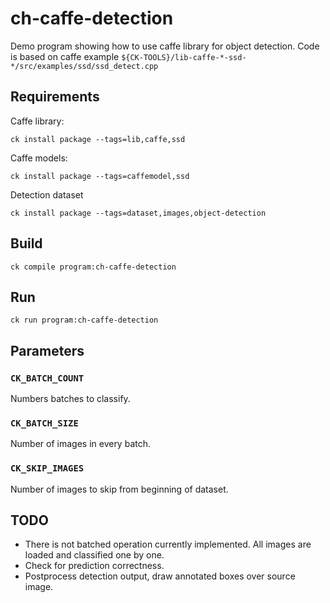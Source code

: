 # ch-caffe-detection

Demo program showing how to use caffe library for object detection. Code is based on caffe example `${CK-TOOLS}/lib-caffe-*-ssd-*/src/examples/ssd/ssd_detect.cpp`

## Requirements

Caffe library:
```
ck install package --tags=lib,caffe,ssd
```

Caffe models:
```
ck install package --tags=caffemodel,ssd
```

Detection dataset
```
ck install package --tags=dataset,images,object-detection
```

## Build
```
ck compile program:ch-caffe-detection
```

## Run
```
ck run program:ch-caffe-detection
```

## Parameters

### `CK_BATCH_COUNT`
Numbers batches to classify.

### `CK_BATCH_SIZE`
Number of images in every batch.

### `CK_SKIP_IMAGES`
Number of images to skip from beginning of dataset.

## TODO

- There is not batched operation currently implemented. All images are loaded and classified one by one.
- Check for prediction correctness.
- Postprocess detection output, draw annotated boxes over source image.